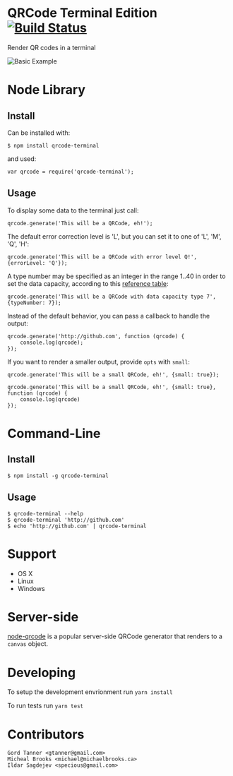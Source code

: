 # QRCode Terminal Edition [![Build Status][travis-ci-img]][travis-ci-url]

Render QR codes in a terminal

![Basic Example][basic-example-img]

# Node Library

## Install

Can be installed with:

    $ npm install qrcode-terminal

and used:

    var qrcode = require('qrcode-terminal');

## Usage

To display some data to the terminal just call:

    qrcode.generate('This will be a QRCode, eh!');

The default error correction level is 'L', but you can set it to one of 'L', 'M', 'Q', 'H':

    qrcode.generate('This will be a QRCode with error level Q!', {errorLevel: 'Q'});

A type number may be specified as an integer in the range 1..40 in order to set the data capacity,
according to this [reference table][qrcode-demo-reference]:

    qrcode.generate('This will be a QRCode with data capacity type 7', {typeNumber: 7});

Instead of the default behavior, you can pass a callback to handle the output:

    qrcode.generate('http://github.com', function (qrcode) {
        console.log(qrcode);
    });

If you want to render a smaller output, provide `opts` with `small`:

    qrcode.generate('This will be a small QRCode, eh!', {small: true});

    qrcode.generate('This will be a small QRCode, eh!', {small: true}, function (qrcode) {
        console.log(qrcode)
    });

# Command-Line

## Install

    $ npm install -g qrcode-terminal

## Usage

    $ qrcode-terminal --help
    $ qrcode-terminal 'http://github.com'
    $ echo 'http://github.com' | qrcode-terminal

# Support

- OS X
- Linux
- Windows

# Server-side

[node-qrcode][node-qrcode-url] is a popular server-side QRCode generator that
renders to a `canvas` object.

# Developing

To setup the development envrionment run `yarn install`

To run tests run `yarn test`

# Contributors

    Gord Tanner <gtanner@gmail.com>
    Micheal Brooks <michael@michaelbrooks.ca>
    Ildar Sagdejev <specious@gmail.com>

[travis-ci-img]: https://travis-ci.org/gtanner/qrcode-terminal.png
[travis-ci-url]: https://travis-ci.org/gtanner/qrcode-terminal
[basic-example-img]: https://raw.github.com/gtanner/qrcode-terminal/master/example/basic.png
[node-qrcode-url]: https://github.com/soldair/node-qrcode
[qrcode-demo-reference]: https://kazuhikoarase.github.io/qrcode-generator/js/demo/

